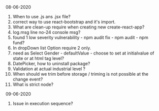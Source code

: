 08-06-2020
1) When to use .js ans .jsx file?
2) correct way to use react-bootstrap and it's import.
3) What are clean-up require when creating new create-react-app?
4) log.msg line no-24 console msg?
5) found 1 low severity vulnerability - npm audit fix - npm audit - npm fund?
6) In dropDown list Option require 2 only.
7) need as Select Gender - defaultValue - choose to set at initialvalue of state or at html tag level?
8) DatePicker, how to uninstall package?
9) Validation at actual industrial level ?
10) When should we trim before storage / triming is not possible at the change event?
11) What is strict node?

09-06-2020
1) Issue in execution sequence?